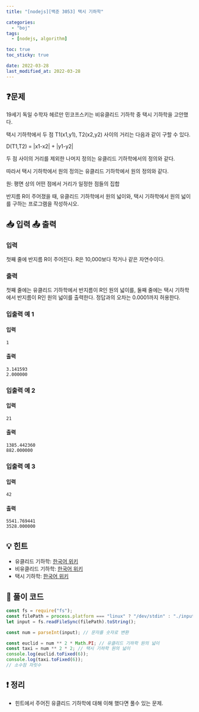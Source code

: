 ```yaml
---
title: "[nodejs][백준 3053] 택시 기하학"

categories:
  - "boj"
tags:
  - [nodejs, algorithm]

toc: true
toc_sticky: true

date: 2022-03-28
last_modified_at: 2022-03-28
---
```


## ❓문제

19세기 독일 수학자 헤르만 민코프스키는 비유클리드 기하학 중 택시 기하학을 고안했다.

택시 기하학에서 두 점 T1(x1,y1), T2(x2,y2) 사이의 거리는 다음과 같이 구할 수 있다.

D(T1,T2) = |x1-x2| + |y1-y2|

두 점 사이의 거리를 제외한 나머지 정의는 유클리드 기하학에서의 정의와 같다.

따라서 택시 기하학에서 원의 정의는 유클리드 기하학에서 원의 정의와 같다.

원: 평면 상의 어떤 점에서 거리가 일정한 점들의 집합

반지름 R이 주어졌을 때, 유클리드 기하학에서 원의 넓이와, 택시 기하학에서 원의 넓이를 구하는 프로그램을 작성하시오.

## 📥 입력 📤 출력

### 입력

첫째 줄에 반지름 R이 주어진다. R은 10,000보다 작거나 같은 자연수이다.

### 출력

첫째 줄에는 유클리드 기하학에서 반지름이 R인 원의 넓이를, 둘째 줄에는 택시 기하학에서 반지름이 R인 원의 넓이를 출력한다. 정답과의 오차는 0.0001까지 허용한다.

### 입출력 예 1

#### 입력

```
1
```

#### 출력

```
3.141593
2.000000
```

### 입출력 예 2

#### 입력

```
21
```

#### 출력

```
1385.442360
882.000000
```

### 입출력 예 3

#### 입력

```
42
```

#### 출력

```
5541.769441
3528.000000
```

## 💡 힌트

- 유클리드 기하학: [한국어 위키](https://ko.wikipedia.org/wiki/%EC%9C%A0%ED%81%B4%EB%A6%AC%EB%93%9C_%EA%B8%B0%ED%95%98%ED%95%99)
- 비유클리드 기하학: [한국어 위키](https://ko.wikipedia.org/wiki/%EB%B9%84%EC%9C%A0%ED%81%B4%EB%A6%AC%EB%93%9C_%EA%B8%B0%ED%95%98%ED%95%99)
- 택시 기하학: [한국어 위키](https://ko.wikipedia.org/wiki/%EB%A7%A8%ED%95%B4%ED%8A%BC_%EA%B1%B0%EB%A6%AC)

## 📝 풀이 코드

```js
const fs = require("fs");
const filePath = process.platform === "linux" ? "/dev/stdin" : "./input.txt";
let input = fs.readFileSync(filePath).toString();

const num = parseInt(input); // 문자를 숫자로 변환

const euclid = num ** 2 * Math.PI; // 유클리드 기하학 원의 넓이
const taxi = num ** 2 * 2; // 택시 기하학 원의 넓이
console.log(euclid.toFixed(6));
console.log(taxi.toFixed(6));
// 소수점 자릿수
```

## ❗️ 정리

- 힌트에서 주어진 유클리드 기하학에 대해 이해 했다면 풀수 있는 문제.
